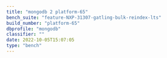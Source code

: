 ```yaml
---
title: "mongodb 2 platform-65"
bench_suite: "feature-NXP-31307-gatling-bulk-reindex-lts"
build_number: "platform-65"
dbprofile: "mongodb"
classifier: ""
date: 2022-10-05T15:07:05
type: "bench"
---
```

